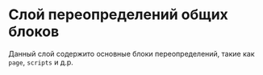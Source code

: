 # Слой переопределений общих блоков

Данный слой содержито основные блоки переопределений, такие как `page`, `scripts` и д.р.
